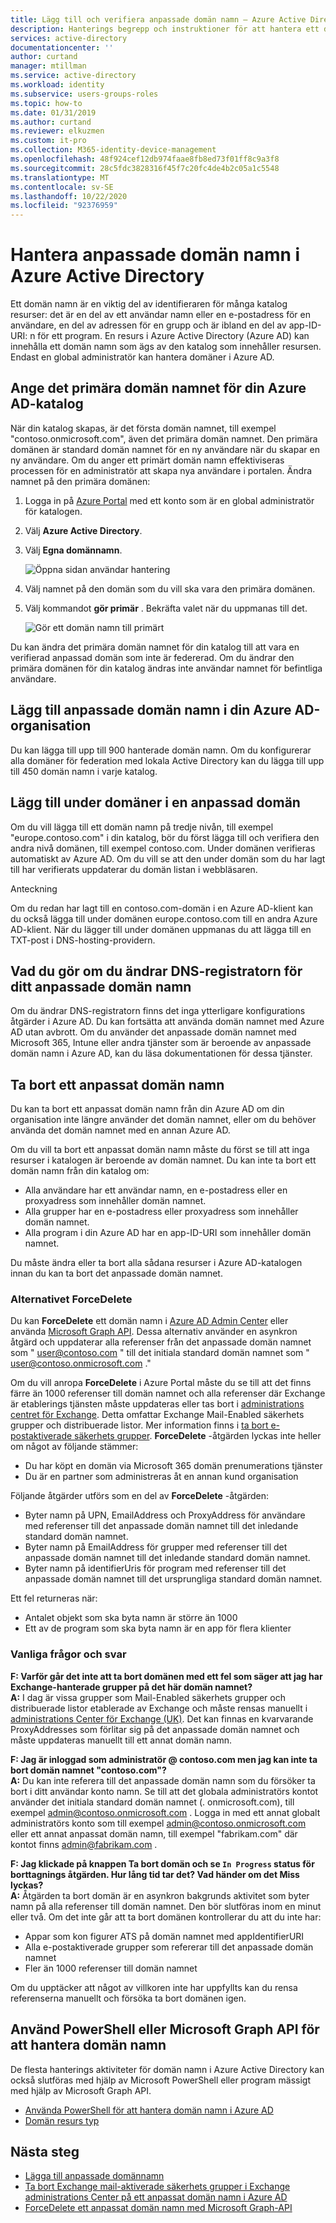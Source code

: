 ```yaml
---
title: Lägg till och verifiera anpassade domän namn – Azure Active Directory | Microsoft Docs
description: Hanterings begrepp och instruktioner för att hantera ett domän namn i Azure Active Directory
services: active-directory
documentationcenter: ''
author: curtand
manager: mtillman
ms.service: active-directory
ms.workload: identity
ms.subservice: users-groups-roles
ms.topic: how-to
ms.date: 01/31/2019
ms.author: curtand
ms.reviewer: elkuzmen
ms.custom: it-pro
ms.collection: M365-identity-device-management
ms.openlocfilehash: 48f924cef12db974faae8fb8ed73f01ff8c9a3f8
ms.sourcegitcommit: 28c5fdc3828316f45f7c20fc4de4b2c05a1c5548
ms.translationtype: MT
ms.contentlocale: sv-SE
ms.lasthandoff: 10/22/2020
ms.locfileid: "92376959"
---
```

# <a name="managing-custom-domain-names-in-your-azure-active-directory"></a>Hantera anpassade domän namn i Azure Active Directory

Ett domän namn är en viktig del av identifieraren för många katalog resurser: det är en del av ett användar namn eller en e-postadress för en användare, en del av adressen för en grupp och är ibland en del av app-ID-URI: n för ett program. En resurs i Azure Active Directory (Azure AD) kan innehålla ett domän namn som ägs av den katalog som innehåller resursen. Endast en global administratör kan hantera domäner i Azure AD.

## <a name="set-the-primary-domain-name-for-your-azure-ad-directory"></a>Ange det primära domän namnet för din Azure AD-katalog

När din katalog skapas, är det första domän namnet, till exempel "contoso.onmicrosoft.com", även det primära domän namnet. Den primära domänen är standard domän namnet för en ny användare när du skapar en ny användare. Om du anger ett primärt domän namn effektiviseras processen för en administratör att skapa nya användare i portalen. Ändra namnet på den primära domänen:

1. Logga in på [Azure Portal](https://portal.azure.com) med ett konto som är en global administratör för katalogen.
2. Välj **Azure Active Directory**.
3. Välj **Egna domännamn**.
  
   ![Öppna sidan användar hantering](./media/domains-manage/add-custom-domain.png)
4. Välj namnet på den domän som du vill ska vara den primära domänen.
5. Välj kommandot **gör primär** . Bekräfta valet när du uppmanas till det.
  
   ![Gör ett domän namn till primärt](./media/domains-manage/make-primary-domain.png)

Du kan ändra det primära domän namnet för din katalog till att vara en verifierad anpassad domän som inte är federerad. Om du ändrar den primära domänen för din katalog ändras inte användar namnet för befintliga användare.

## <a name="add-custom-domain-names-to-your-azure-ad-organization"></a>Lägg till anpassade domän namn i din Azure AD-organisation

Du kan lägga till upp till 900 hanterade domän namn. Om du konfigurerar alla domäner för federation med lokala Active Directory kan du lägga till upp till 450 domän namn i varje katalog.

## <a name="add-subdomains-of-a-custom-domain"></a>Lägg till under domäner i en anpassad domän

Om du vill lägga till ett domän namn på tredje nivån, till exempel "europe.contoso.com" i din katalog, bör du först lägga till och verifiera den andra nivå domänen, till exempel contoso.com. Under domänen verifieras automatiskt av Azure AD. Om du vill se att den under domän som du har lagt till har verifierats uppdaterar du domän listan i webbläsaren.

Anteckning

Om du redan har lagt till en contoso.com-domän i en Azure AD-klient kan du också lägga till under domänen europe.contoso.com till en andra Azure AD-klient. När du lägger till under domänen uppmanas du att lägga till en TXT-post i DNS-hosting-providern.

## <a name="what-to-do-if-you-change-the-dns-registrar-for-your-custom-domain-name"></a>Vad du gör om du ändrar DNS-registratorn för ditt anpassade domän namn

Om du ändrar DNS-registratorn finns det inga ytterligare konfigurations åtgärder i Azure AD. Du kan fortsätta att använda domän namnet med Azure AD utan avbrott. Om du använder det anpassade domän namnet med Microsoft 365, Intune eller andra tjänster som är beroende av anpassade domän namn i Azure AD, kan du läsa dokumentationen för dessa tjänster.

## <a name="delete-a-custom-domain-name"></a>Ta bort ett anpassat domän namn

Du kan ta bort ett anpassat domän namn från din Azure AD om din organisation inte längre använder det domän namnet, eller om du behöver använda det domän namnet med en annan Azure AD.

Om du vill ta bort ett anpassat domän namn måste du först se till att inga resurser i katalogen är beroende av domän namnet. Du kan inte ta bort ett domän namn från din katalog om:

* Alla användare har ett användar namn, en e-postadress eller en proxyadress som innehåller domän namnet.
* Alla grupper har en e-postadress eller proxyadress som innehåller domän namnet.
* Alla program i din Azure AD har en app-ID-URI som innehåller domän namnet.

Du måste ändra eller ta bort alla sådana resurser i Azure AD-katalogen innan du kan ta bort det anpassade domän namnet.

### <a name="forcedelete-option"></a>Alternativet ForceDelete

Du kan **ForceDelete** ett domän namn i [Azure AD Admin Center](https://aad.portal.azure.com) eller använda [Microsoft Graph API](/graph/api/domain-forcedelete?view=graph-rest-beta). Dessa alternativ använder en asynkron åtgärd och uppdaterar alla referenser från det anpassade domän namnet som " user@contoso.com " till det initiala standard domän namnet som " user@contoso.onmicrosoft.com ." 

Om du vill anropa **ForceDelete** i Azure Portal måste du se till att det finns färre än 1000 referenser till domän namnet och alla referenser där Exchange är etablerings tjänsten måste uppdateras eller tas bort i [administrations centret för Exchange](https://outlook.office365.com/ecp/). Detta omfattar Exchange Mail-Enabled säkerhets grupper och distribuerade listor. Mer information finns i [ta bort e-postaktiverade säkerhets grupper](/Exchange/recipients/mail-enabled-security-groups?view=exchserver-2019#Remove%20mail-enabled%20security%20groups). **ForceDelete** -åtgärden lyckas inte heller om något av följande stämmer:

* Du har köpt en domän via Microsoft 365 domän prenumerations tjänster
* Du är en partner som administreras åt en annan kund organisation

Följande åtgärder utförs som en del av **ForceDelete** -åtgärden:

* Byter namn på UPN, EmailAddress och ProxyAddress för användare med referenser till det anpassade domän namnet till det inledande standard domän namnet.
* Byter namn på EmailAddress för grupper med referenser till det anpassade domän namnet till det inledande standard domän namnet.
* Byter namn på identifierUris för program med referenser till det anpassade domän namnet till det ursprungliga standard domän namnet.

Ett fel returneras när:

* Antalet objekt som ska byta namn är större än 1000
* Ett av de program som ska byta namn är en app för flera klienter

### <a name="frequently-asked-questions"></a>Vanliga frågor och svar

**F: Varför går det inte att ta bort domänen med ett fel som säger att jag har Exchange-hanterade grupper på det här domän namnet?** <br>
**A:** I dag är vissa grupper som Mail-Enabled säkerhets grupper och distribuerade listor etablerade av Exchange och måste rensas manuellt i [administrations Center för Exchange (UK)](https://outlook.office365.com/ecp/). Det kan finnas en kvarvarande ProxyAddresses som förlitar sig på det anpassade domän namnet och måste uppdateras manuellt till ett annat domän namn. 

**F: Jag är inloggad som administratör \@ contoso.com men jag kan inte ta bort domän namnet "contoso.com"?**<br>
**A:** Du kan inte referera till det anpassade domän namn som du försöker ta bort i ditt användar konto namn. Se till att det globala administratörs kontot använder det initiala standard domän namnet (. onmicrosoft.com), till exempel admin@contoso.onmicrosoft.com . Logga in med ett annat globalt administratörs konto som till exempel admin@contoso.onmicrosoft.com eller ett annat anpassat domän namn, till exempel "fabrikam.com" där kontot finns admin@fabrikam.com .

**F: Jag klickade på knappen Ta bort domän och se `In Progress` status för borttagnings åtgärden. Hur lång tid tar det? Vad händer om det Miss lyckas?**<br>
**A:** Åtgärden ta bort domän är en asynkron bakgrunds aktivitet som byter namn på alla referenser till domän namnet. Den bör slutföras inom en minut eller två. Om det inte går att ta bort domänen kontrollerar du att du inte har:

* Appar som kon figurer ATS på domän namnet med appIdentifierURI
* Alla e-postaktiverade grupper som refererar till det anpassade domän namnet
* Fler än 1000 referenser till domän namnet

Om du upptäcker att något av villkoren inte har uppfyllts kan du rensa referenserna manuellt och försöka ta bort domänen igen.

## <a name="use-powershell-or-the-microsoft-graph-api-to-manage-domain-names"></a>Använd PowerShell eller Microsoft Graph API för att hantera domän namn

De flesta hanterings aktiviteter för domän namn i Azure Active Directory kan också slutföras med hjälp av Microsoft PowerShell eller program mässigt med hjälp av Microsoft Graph API.

* [Använda PowerShell för att hantera domän namn i Azure AD](/powershell/module/azuread/?view=azureadps-2.0#domains)
* [Domän resurs typ](/graph/api/resources/domain?view=graph-rest-1.0)

## <a name="next-steps"></a>Nästa steg

* [Lägga till anpassade domännamn](../fundamentals/add-custom-domain.md?context=azure%2factive-directory%2fusers-groups-roles%2fcontext%2fugr-context)
* [Ta bort Exchange mail-aktiverade säkerhets grupper i Exchange administrations Center på ett anpassat domän namn i Azure AD](/Exchange/recipients/mail-enabled-security-groups?view=exchserver-2019#Remove%20mail-enabled%20security%20groups)
* [ForceDelete ett anpassat domän namn med Microsoft Graph-API](/graph/api/domain-forcedelete?view=graph-rest-beta)